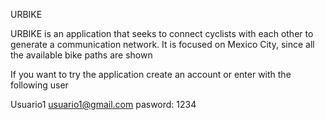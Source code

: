 URBIKE

URBIKE is an application that seeks to connect cyclists with each other to generate a communication network. It is focused on Mexico City, since all the available bike paths are shown

If you want to try the application create an account or enter with the following user

Usuario1
usuario1@gmail.com
pasword: 1234
